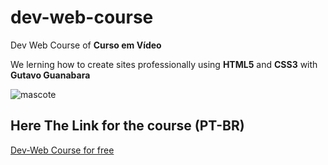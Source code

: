 # dev-web-course

Dev Web Course of **Curso em Vídeo**

We lerning how to create sites professionally using **HTML5** and **CSS3** with **Gutavo Guanabara**

![mascote](https://user-images.githubusercontent.com/60024796/104823243-8ac3f900-5827-11eb-832c-3ec96e34f3dc.png)

## Here The Link for the course (PT-BR)

[Dev-Web Course for free](https://www.youtube.com/watch?v=Ejkb_YpuHWs&list=PLHz_AreHm4dkZ9-atkcmcBaMZdmLHft8n)
